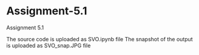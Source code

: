 # Assignment-5.1
Assignment 5.1

The source code is uploaded as SVO.ipynb file
The snapshot of the output is uploaded as SVO_snap.JPG file
